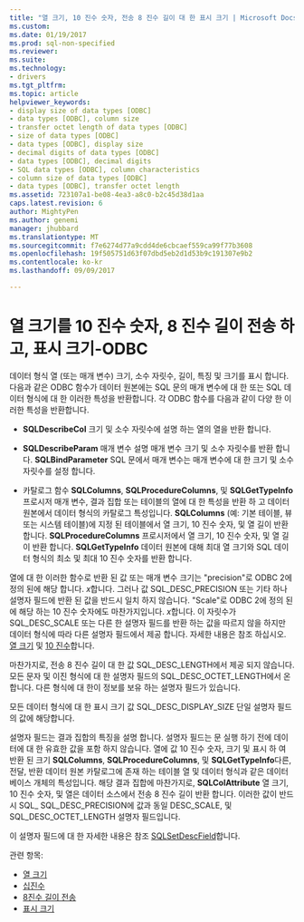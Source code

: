 ```yaml
---
title: "열 크기, 10 진수 숫자, 전송 8 진수 길이 대 한 표시 크기 | Microsoft Docs"
ms.custom: 
ms.date: 01/19/2017
ms.prod: sql-non-specified
ms.reviewer: 
ms.suite: 
ms.technology:
- drivers
ms.tgt_pltfrm: 
ms.topic: article
helpviewer_keywords:
- display size of data types [ODBC]
- data types [ODBC], column size
- transfer octet length of data types [ODBC]
- size of data types [ODBC]
- data types [ODBC], display size
- decimal digits of data types [ODBC]
- data types [ODBC], decimal digits
- SQL data types [ODBC], column characteristics
- column size of data types [ODBC]
- data types [ODBC], transfer octet length
ms.assetid: 723107a1-be08-4ea3-a8c0-b2c45d38d1aa
caps.latest.revision: 6
author: MightyPen
ms.author: genemi
manager: jhubbard
ms.translationtype: MT
ms.sourcegitcommit: f7e6274d77a9cdd4de6cbcaef559ca99f77b3608
ms.openlocfilehash: 19f505751d63f07dbd5eb2d1d53b9c191307e9b2
ms.contentlocale: ko-kr
ms.lasthandoff: 09/09/2017

---
```

# <a name="column-size-decimal-digits-transfer-octet-length-and-display-size---odbc"></a>열 크기를 10 진수 숫자, 8 진수 길이 전송 하 고, 표시 크기-ODBC
데이터 형식 열 (또는 매개 변수) 크기, 소수 자릿수, 길이, 특징 및 크기를 표시 합니다. 다음과 같은 ODBC 함수가 데이터 원본에는 SQL 문의 매개 변수에 대 한 또는 SQL 데이터 형식에 대 한 이러한 특성을 반환합니다. 각 ODBC 함수를 다음과 같이 다양 한 이러한 특성을 반환합니다.  
  
-   **SQLDescribeCol** 크기 및 소수 자릿수에 설명 하는 열의 열을 반환 합니다.  
  
-   **SQLDescribeParam** 매개 변수 설명 매개 변수 크기 및 소수 자릿수를 반환 합니다. **SQLBindParameter** SQL 문에서 매개 변수는 매개 변수에 대 한 크기 및 소수 자릿수를 설정 합니다.  
  
-   카탈로그 함수 **SQLColumns**, **SQLProcedureColumns**, 및 **SQLGetTypeInfo** 프로시저 매개 변수, 결과 집합 또는 테이블의 열에 대 한 특성을 반환 하 고 데이터 원본에서 데이터 형식의 카탈로그 특성입니다. **SQLColumns** (예: 기본 테이블, 뷰 또는 시스템 테이블)에 지정 된 테이블에서 열 크기, 10 진수 숫자, 및 열 길이 반환 합니다. **SQLProcedureColumns** 프로시저에서 열 크기, 10 진수 숫자, 및 열 길이 반환 합니다. **SQLGetTypeInfo** 데이터 원본에 대해 최대 열 크기와 SQL 데이터 형식의 최소 및 최대 10 진수 숫자를 반환 합니다.  
  
 열에 대 한 이러한 함수로 반환 된 값 또는 매개 변수 크기는 "precision"로 ODBC 2에 정의 된에 해당 합니다. *x*합니다. 그러나 값 SQL_DESC_PRECISION 또는 기타 하나 설명자 필드에 반환 된 값을 반드시 일치 하지 않습니다. "Scale"로 ODBC 2에 정의 된에 해당 하는 10 진수 숫자에도 마찬가지입니다. *x*합니다. 이 자릿수가 SQL_DESC_SCALE 또는 다른 한 설명자 필드를 반환 하는 값을 따르지 않을 하지만 데이터 형식에 따라 다른 설명자 필드에서 제공 합니다. 자세한 내용은 참조 하십시오. [열 크기](../../../odbc/reference/appendixes/column-size.md) 및 [10 진수](../../../odbc/reference/appendixes/decimal-digits.md)합니다.  
  
 마찬가지로, 전송 8 진수 길이 대 한 값 SQL_DESC_LENGTH에서 제공 되지 않습니다. 모든 문자 및 이진 형식에 대 한 설명자 필드의 SQL_DESC_OCTET_LENGTH에서 온 합니다. 다른 형식에 대 한이 정보를 보유 하는 설명자 필드가 있습니다.  
  
 모든 데이터 형식에 대 한 표시 크기 값 SQL_DESC_DISPLAY_SIZE 단일 설명자 필드의 값에 해당합니다.  
  
 설명자 필드는 결과 집합의 특징을 설명 합니다. 설명자 필드는 문 실행 하기 전에 데이터에 대 한 유효한 값을 포함 하지 않습니다. 열에 값 10 진수 숫자, 크기 및 표시 하 여 반환 된 크기 **SQLColumns**, **SQLProcedureColumns**, 및 **SQLGetTypeInfo**다른, 전달, 반환 데이터 원본 카탈로그에 존재 하는 테이블 열 및 데이터 형식과 같은 데이터베이스 개체의 특성입니다. 해당 결과 집합에 마찬가지로, **SQLColAttribute** 열 크기, 10 진수 숫자, 및 열은 데이터 소스에서 전송 8 진수 길이 반환 합니다. 이러한 값이 반드시 SQL_ SQL_DESC_PRECISION에 값과 동일 DESC_SCALE, 및 SQL_DESC_OCTET_LENGTH 설명자 필드입니다.  
  
 이 설명자 필드에 대 한 자세한 내용은 참조 [SQLSetDescField](../../../odbc/reference/syntax/sqlsetdescfield-function.md)합니다.  
  
 관련 항목:  
  
-   [열 크기](../../../odbc/reference/appendixes/column-size.md)  
-   [십진수](../../../odbc/reference/appendixes/decimal-digits.md)  
-   [8진수 길이 전송](../../../odbc/reference/appendixes/transfer-octet-length.md)  
-   [표시 크기](../../../odbc/reference/appendixes/display-size.md)
